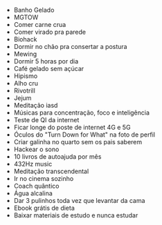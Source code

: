 - Banho Gelado
- MGTOW
- Comer carne crua
- Comer virado pra parede
- Biohack
- Dormir no chão pra consertar a postura
- Mewing
- Dormir 5 horas por dia
- Café gelado sem açúcar
- Hipismo
- Alho cru
- Rivotrill
- Jejum
- Meditação iasd
- Músicas para concentração, foco e inteligência
- Teste de QI da internet
- Ficar longe do poste de internet 4G e 5G
- Óculos do "Turn Down for What" na foto de perfil
- Criar galinha no quarto sem os pais saberem
- Hackear o sono
- 10 livros de autoajuda por mês
- 432Hz music
- Meditação transcendental
- Ir no cinema sozinho
- Coach quântico
- Água alcalina
- Dar 3 pulinhos toda vez que levantar da cama
- Ebook grátis de dieta
- Baixar materiais de estudo e nunca estudar
